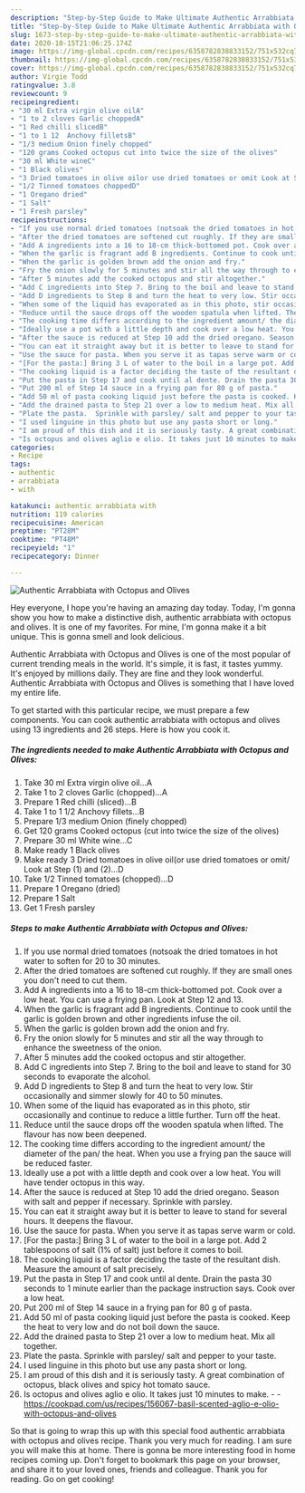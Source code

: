 ```yaml
---
description: "Step-by-Step Guide to Make Ultimate Authentic Arrabbiata with Octopus and Olives"
title: "Step-by-Step Guide to Make Ultimate Authentic Arrabbiata with Octopus and Olives"
slug: 1673-step-by-step-guide-to-make-ultimate-authentic-arrabbiata-with-octopus-and-olives
date: 2020-10-15T21:06:25.174Z
image: https://img-global.cpcdn.com/recipes/6358782838833152/751x532cq70/authentic-arrabbiata-with-octopus-and-olives-recipe-main-photo.jpg
thumbnail: https://img-global.cpcdn.com/recipes/6358782838833152/751x532cq70/authentic-arrabbiata-with-octopus-and-olives-recipe-main-photo.jpg
cover: https://img-global.cpcdn.com/recipes/6358782838833152/751x532cq70/authentic-arrabbiata-with-octopus-and-olives-recipe-main-photo.jpg
author: Virgie Todd
ratingvalue: 3.8
reviewcount: 9
recipeingredient:
- "30 ml Extra virgin olive oilA"
- "1 to 2 cloves Garlic choppedA"
- "1 Red chilli slicedB"
- "1 to 1 12  Anchovy filletsB"
- "1/3 medium Onion finely chopped"
- "120 grams Cooked octopus cut into twice the size of the olives"
- "30 ml White wineC"
- "1 Black olives"
- "3 Dried tomatoes in olive oilor use dried tomatoes or omit Look at Step 1 and 2D"
- "1/2 Tinned tomatoes choppedD"
- "1 Oregano dried"
- "1 Salt"
- "1 Fresh parsley"
recipeinstructions:
- "If you use normal dried tomatoes (notsoak the dried tomatoes in hot water to soften for 20 to 30 minutes."
- "After the dried tomatoes are softened cut roughly. If they are small ones you don&#39;t need to cut them."
- "Add A ingredients into a 16 to 18-cm thick-bottomed pot. Cook over a low heat. You can use a frying pan. Look at Step 12 and 13."
- "When the garlic is fragrant add B ingredients. Continue to cook until the garlic is golden brown and other ingredients infuse the oil."
- "When the garlic is golden brown add the onion and fry."
- "Fry the onion slowly for 5 minutes and stir all the way through to enhance the sweetness of the onion."
- "After 5 minutes add the cooked octopus and stir altogether."
- "Add C ingredients into Step 7. Bring to the boil and leave to stand for 30 seconds to evaporate the alcohol."
- "Add D ingredients to Step 8 and turn the heat to very low. Stir occasionally and simmer slowly for 40 to 50 minutes."
- "When some of the liquid has evaporated as in this photo, stir occasionally and continue to reduce a little further. Turn off the heat."
- "Reduce until the sauce drops off the wooden spatula when lifted. The flavour has now been deepened."
- "The cooking time differs according to the ingredient amount/ the diameter of the pan/ the heat. When you use a frying pan the sauce will be reduced faster."
- "Ideally use a pot with a little depth and cook over a low heat. You will have tender octopus in this way."
- "After the sauce is reduced at Step 10 add the dried oregano. Season with salt and pepper if necessary. Sprinkle with parsley."
- "You can eat it straight away but it is better to leave to stand for several hours. It deepens the flavour."
- "Use the sauce for pasta. When you serve it as tapas serve warm or cold."
- "[For the pasta:] Bring 3 L of water to the boil in a large pot. Add 2 tablespoons of salt (1% of salt) just before it comes to boil."
- "The cooking liquid is a factor deciding the taste of the resultant dish. Measure the amount of salt precisely."
- "Put the pasta in Step 17 and cook until al dente. Drain the pasta 30 seconds to 1 minute earlier than the package instruction says. Cook over a low heat."
- "Put 200 ml of Step 14 sauce in a frying pan for 80 g of pasta."
- "Add 50 ml of pasta cooking liquid just before the pasta is cooked. Keep the heat to very low and do not boil down the sauce."
- "Add the drained pasta to Step 21 over a low to medium heat. Mix all together."
- "Plate the pasta.  Sprinkle with parsley/ salt and pepper to your taste."
- "I used linguine in this photo but use any pasta short or long."
- "I am proud of this dish and it is seriously tasty. A great combination of octopus, black olives and spicy hot tomato sauce."
- "Is octopus and olives aglio e olio. It takes just 10 minutes to make.  https://cookpad.com/us/recipes/156067-basil-scented-aglio-e-olio-with-octopus-and-olives"
categories:
- Recipe
tags:
- authentic
- arrabbiata
- with

katakunci: authentic arrabbiata with 
nutrition: 119 calories
recipecuisine: American
preptime: "PT28M"
cooktime: "PT48M"
recipeyield: "1"
recipecategory: Dinner

---
```



![Authentic Arrabbiata with Octopus and Olives](https://img-global.cpcdn.com/recipes/6358782838833152/751x532cq70/authentic-arrabbiata-with-octopus-and-olives-recipe-main-photo.jpg)

Hey everyone, I hope you're having an amazing day today. Today, I'm gonna show you how to make a distinctive dish, authentic arrabbiata with octopus and olives. It is one of my favorites. For mine, I'm gonna make it a bit unique. This is gonna smell and look delicious.

Authentic Arrabbiata with Octopus and Olives is one of the most popular of current trending meals in the world. It's simple, it is fast, it tastes yummy. It's enjoyed by millions daily. They are fine and they look wonderful. Authentic Arrabbiata with Octopus and Olives is something that I have loved my entire life.




To get started with this particular recipe, we must prepare a few components. You can cook authentic arrabbiata with octopus and olives using 13 ingredients and 26 steps. Here is how you cook it.

<!--inarticleads1-->

##### The ingredients needed to make Authentic Arrabbiata with Octopus and Olives:

1. Take 30 ml Extra virgin olive oil...A
1. Take 1 to 2 cloves Garlic (chopped)...A
1. Prepare 1 Red chilli (sliced)...B
1. Take 1 to 1 1/2  Anchovy fillets...B
1. Prepare 1/3 medium Onion (finely chopped)
1. Get 120 grams Cooked octopus (cut into twice the size of the olives)
1. Prepare 30 ml White wine...C
1. Make ready 1 Black olives
1. Make ready 3 Dried tomatoes in olive oil(or use dried tomatoes or omit/ Look at Step (1) and (2)...D
1. Take 1/2 Tinned tomatoes (chopped)...D
1. Prepare 1 Oregano (dried)
1. Prepare 1 Salt
1. Get 1 Fresh parsley




<!--inarticleads2-->

##### Steps to make Authentic Arrabbiata with Octopus and Olives:

1. If you use normal dried tomatoes (notsoak the dried tomatoes in hot water to soften for 20 to 30 minutes.
1. After the dried tomatoes are softened cut roughly. If they are small ones you don&#39;t need to cut them.
1. Add A ingredients into a 16 to 18-cm thick-bottomed pot. Cook over a low heat. You can use a frying pan. Look at Step 12 and 13.
1. When the garlic is fragrant add B ingredients. Continue to cook until the garlic is golden brown and other ingredients infuse the oil.
1. When the garlic is golden brown add the onion and fry.
1. Fry the onion slowly for 5 minutes and stir all the way through to enhance the sweetness of the onion.
1. After 5 minutes add the cooked octopus and stir altogether.
1. Add C ingredients into Step 7. Bring to the boil and leave to stand for 30 seconds to evaporate the alcohol.
1. Add D ingredients to Step 8 and turn the heat to very low. Stir occasionally and simmer slowly for 40 to 50 minutes.
1. When some of the liquid has evaporated as in this photo, stir occasionally and continue to reduce a little further. Turn off the heat.
1. Reduce until the sauce drops off the wooden spatula when lifted. The flavour has now been deepened.
1. The cooking time differs according to the ingredient amount/ the diameter of the pan/ the heat. When you use a frying pan the sauce will be reduced faster.
1. Ideally use a pot with a little depth and cook over a low heat. You will have tender octopus in this way.
1. After the sauce is reduced at Step 10 add the dried oregano. Season with salt and pepper if necessary. Sprinkle with parsley.
1. You can eat it straight away but it is better to leave to stand for several hours. It deepens the flavour.
1. Use the sauce for pasta. When you serve it as tapas serve warm or cold.
1. [For the pasta:] Bring 3 L of water to the boil in a large pot. Add 2 tablespoons of salt (1% of salt) just before it comes to boil.
1. The cooking liquid is a factor deciding the taste of the resultant dish. Measure the amount of salt precisely.
1. Put the pasta in Step 17 and cook until al dente. Drain the pasta 30 seconds to 1 minute earlier than the package instruction says. Cook over a low heat.
1. Put 200 ml of Step 14 sauce in a frying pan for 80 g of pasta.
1. Add 50 ml of pasta cooking liquid just before the pasta is cooked. Keep the heat to very low and do not boil down the sauce.
1. Add the drained pasta to Step 21 over a low to medium heat. Mix all together.
1. Plate the pasta.  Sprinkle with parsley/ salt and pepper to your taste.
1. I used linguine in this photo but use any pasta short or long.
1. I am proud of this dish and it is seriously tasty. A great combination of octopus, black olives and spicy hot tomato sauce.
1. Is octopus and olives aglio e olio. It takes just 10 minutes to make. -  - https://cookpad.com/us/recipes/156067-basil-scented-aglio-e-olio-with-octopus-and-olives




So that is going to wrap this up with this special food authentic arrabbiata with octopus and olives recipe. Thank you very much for reading. I am sure you will make this at home. There is gonna be more interesting food in home recipes coming up. Don't forget to bookmark this page on your browser, and share it to your loved ones, friends and colleague. Thank you for reading. Go on get cooking!
